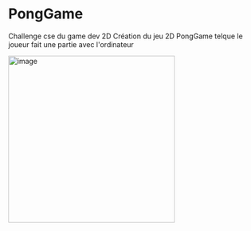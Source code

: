 # PongGame
Challenge cse du game dev 2D 
Création du jeu 2D PongGame telque le joueur fait une partie avec l'ordinateur 

<img width="334" alt="image" src="https://user-images.githubusercontent.com/77978295/222518199-9aeca48b-f303-4e84-981b-41e91a0c3ef7.png">
